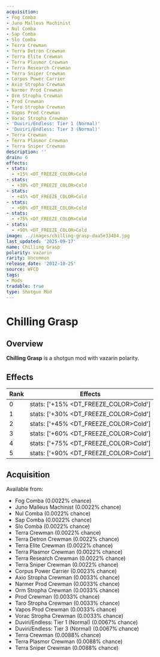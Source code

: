 ```yaml
---
acquisition:
- Fog Comba
- Juno Malleus Machinist
- Nul Comba
- Sap Comba
- Slo Comba
- Terra Crewman
- Terra Detron Crewman
- Terra Elite Crewman
- Terra Plasmor Crewman
- Terra Research Crewman
- Terra Sniper Crewman
- Corpus Power Carrier
- Axio Stropha Crewman
- Narmer Prod Crewman
- Orm Stropha Crewman
- Prod Crewman
- Taro Stropha Crewman
- Vapos Prod Crewman
- Vorac Stropha Crewman
- 'Duviri/Endless: Tier 1 (Normal)'
- 'Duviri/Endless: Tier 3 (Normal)'
- Terra Crewman
- Terra Plasmor Crewman
- Terra Sniper Crewman
description: ''
drain: 6
effects:
- stats:
  - +15% <DT_FREEZE_COLOR>Cold
- stats:
  - +30% <DT_FREEZE_COLOR>Cold
- stats:
  - +45% <DT_FREEZE_COLOR>Cold
- stats:
  - +60% <DT_FREEZE_COLOR>Cold
- stats:
  - +75% <DT_FREEZE_COLOR>Cold
- stats:
  - +90% <DT_FREEZE_COLOR>Cold
image: ../images/chilling-grasp-daa5e33404.jpg
last_updated: '2025-09-17'
name: Chilling Grasp
polarity: vazarin
rarity: Uncommon
release_date: '2012-10-25'
source: WFCD
tags:
- Mods
tradable: true
type: Shotgun Mod
---
```


# Chilling Grasp

## Overview

**Chilling Grasp** is a shotgun mod with vazarin polarity.

## Effects

| Rank | Effects |
|------|----------|
| 0 | stats: ['+15% <DT_FREEZE_COLOR>Cold'] |
| 1 | stats: ['+30% <DT_FREEZE_COLOR>Cold'] |
| 2 | stats: ['+45% <DT_FREEZE_COLOR>Cold'] |
| 3 | stats: ['+60% <DT_FREEZE_COLOR>Cold'] |
| 4 | stats: ['+75% <DT_FREEZE_COLOR>Cold'] |
| 5 | stats: ['+90% <DT_FREEZE_COLOR>Cold'] |

## Acquisition

Available from:
- Fog Comba (0.0022% chance)
- Juno Malleus Machinist (0.0022% chance)
- Nul Comba (0.0022% chance)
- Sap Comba (0.0022% chance)
- Slo Comba (0.0022% chance)
- Terra Crewman (0.0022% chance)
- Terra Detron Crewman (0.0022% chance)
- Terra Elite Crewman (0.0022% chance)
- Terra Plasmor Crewman (0.0022% chance)
- Terra Research Crewman (0.0022% chance)
- Terra Sniper Crewman (0.0022% chance)
- Corpus Power Carrier (0.0023% chance)
- Axio Stropha Crewman (0.0033% chance)
- Narmer Prod Crewman (0.0033% chance)
- Orm Stropha Crewman (0.0033% chance)
- Prod Crewman (0.0033% chance)
- Taro Stropha Crewman (0.0033% chance)
- Vapos Prod Crewman (0.0033% chance)
- Vorac Stropha Crewman (0.0033% chance)
- Duviri/Endless: Tier 1 (Normal) (0.0067% chance)
- Duviri/Endless: Tier 3 (Normal) (0.0067% chance)
- Terra Crewman (0.0088% chance)
- Terra Plasmor Crewman (0.0088% chance)
- Terra Sniper Crewman (0.0088% chance)

